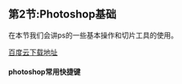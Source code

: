## 第2节:Photoshop基础
在本节我们会讲ps的一些基本操作和切片工具的使用。

[百度云下载地址](http://pan.baidu.com/s/1c5jDc6)

#### photoshop常用快捷键
